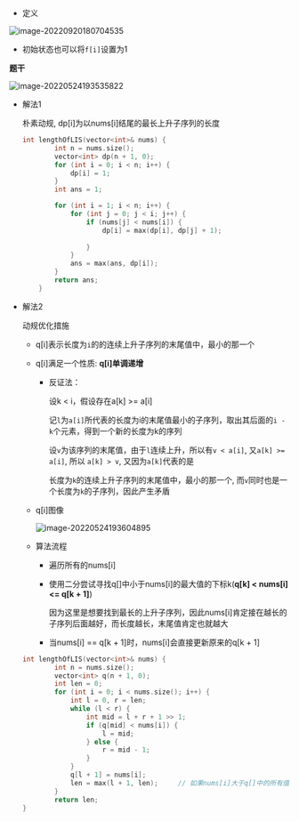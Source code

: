 - 定义

![image-20220920180704535](http://www.cdn.liver0377.xyz/typora/202209201807669.png)

- 初始状态也可以将`f[i]`设置为1



**题干**

![image-20220524193535822](http://www.cdn.liver0377.xyz/typora/202205241935895.png)

- 解法1

  朴素动规, dp[i]为以nums[i]结尾的最长上升子序列的长度

  ```cpp
  int lengthOfLIS(vector<int>& nums) {
          int n = nums.size();
          vector<int> dp(n + 1, 0);
          for (int i = 0; i < n; i++) {
              dp[i] = 1;
          }
          int ans = 1;
  
          for (int i = 1; i < n; i++) {
              for (int j = 0; j < i; j++) {
                  if (nums[j] < nums[i]) {
                      dp[i] = max(dp[i], dp[j] + 1);
                      
                  }
              }
              ans = max(ans, dp[i]);
          }
          return ans;
      }
  ```

- 解法2

  动规优化措施

  - q[i]表示长度为`i`的的连续上升子序列的末尾值中，最小的那一个

  - q[i]满足一个性质: **q[i]单调递增**

    - 反证法：

      设k < i，假设存在a[k] >= a[i]

      记`l`为`a[i]`所代表的长度为i的末尾值最小的子序列，取出其后面的`i - k`个元素，得到一个新的长度为k的序列

      设`v`为该序列的末尾值，由于`l`连续上升，所以有`v < a[i]`, 又`a[k] >= a[i]`, 所以 `a[k] > v`, 又因为`a[k]`代表的是

      长度为`k`的连续上升子序列的末尾值中，最小的那一个, 而`v`同时也是一个长度为`k`的子序列，因此产生矛盾

  - q[i]图像

    ![image-20220524193604895](http://www.cdn.liver0377.xyz/typora/202205241936948.png)

  - 算法流程

    - 遍历所有的nums[i]

    - 使用二分尝试寻找q[]中小于nums[i]的最大值的下标k(**q[k] < nums[i] <= q[k + 1]**)

      因为这里是想要找到最长的上升子序列，因此nums[i]肯定接在越长的子序列后面越好，而长度越长，末尾值肯定也就越大

    - 当nums[i] == q[k + 1]时，nums[i]会直接更新原来的q[k + 1]

  ```cpp
  int lengthOfLIS(vector<int>& nums) {
          int n = nums.size();
          vector<int> q(n + 1, 0);
          int len = 0;
          for (int i = 0; i < nums.size(); i++) {
              int l = 0, r = len;
              while (l < r) {
                  int mid = l + r + 1 >> 1;
                  if (q[mid] < nums[i]) {
                      l = mid;
                  } else {
                      r = mid - 1;
                  }
              } 
              q[l + 1] = nums[i];
              len = max(l + 1, len);     // 如果nums[i]大于q[]中的所有值，那么len就会增加
          }
          return len;
  }
  ```

  



